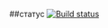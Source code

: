 ##статус
[![Build status](https://ci.appveyor.com/api/projects/status/wqy1i8g3ydxmwj4u?svg=true)](https://ci.appveyor.com/project/MikhailVoroshilov/carddeliveryorder)
